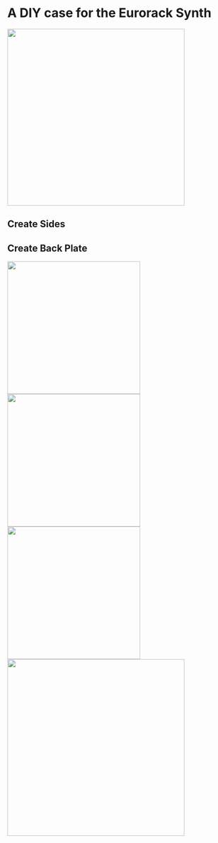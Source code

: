 # A DIY case for the Eurorack Synth

<img src="https://raw.githubusercontent.com/PierreIsCoding/sdiy/main/Eurorack_Case/images/20211107_111139.jpg" height="400" />

## Create Sides

## Create Back Plate


<img src="https://raw.githubusercontent.com/PierreIsCoding/sdiy/main/Eurorack_Case/images/Combine_Slats_Sides.PNG" height="300" />
<img src="https://raw.githubusercontent.com/PierreIsCoding/sdiy/main/Eurorack_Case/images/Add_Back.PNG" height="300" />
<img src="https://raw.githubusercontent.com/PierreIsCoding/sdiy/main/Eurorack_Case/images/Add_Panels.PNG" height="300" />
<img src="https://raw.githubusercontent.com/PierreIsCoding/sdiy/main/Eurorack_Case/images/MAIN.PNG" height="400" />

